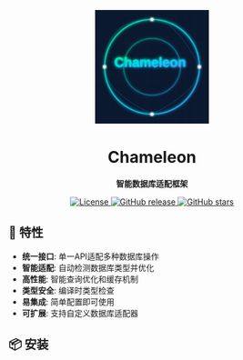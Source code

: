 <p align="center">
  <img src="./assets/Chameleon.svg" alt="Chameleon Logo" width="200" height="200"/>
</p>

<h1 align="center">Chameleon</h1>

<p align="center">
  <strong>智能数据库适配框架</strong>
</p>

<p align="center">
  <a href="LICENSE">
    <img src="https://img.shields.io/badge/license-Apache%202-blue.svg" alt="License"/>
  </a>
  <a href="https://github.com/yourusername/chameleon/releases">
    <img src="https://img.shields.io/github/v/release/yourusername/chameleon" alt="GitHub release"/>
  </a>
  <a href="https://github.com/yourusername/chameleon/stargazers">
    <img src="https://img.shields.io/github/stars/yourusername/chameleon" alt="GitHub stars"/>
  </a>
</p>

## 🚀 特性

- **统一接口**: 单一API适配多种数据库操作
- **智能适配**: 自动检测数据库类型并优化
- **高性能**: 智能查询优化和缓存机制
- **类型安全**: 编译时类型检查
- **易集成**: 简单配置即可使用
- **可扩展**: 支持自定义数据库适配器

## 📦 安装
